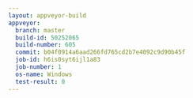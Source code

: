 ```yaml
---
layout: appveyor-build
appveyor:
  branch: master
  build-id: 50252065
  build-number: 605
  commit: b04f0914a6aad266fd765cd2b7e4092c9d90b45f
  job-id: h6is0syt6ijl1a83
  job-number: 1
  os-name: Windows
  test-result: 0
---
```

